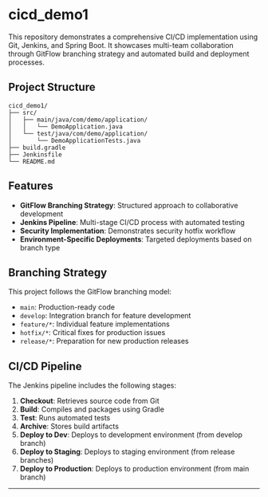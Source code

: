 # cicd_demo1

This repository demonstrates a comprehensive CI/CD implementation using Git, Jenkins, and Spring Boot. It showcases multi-team collaboration through GitFlow branching strategy and automated build and deployment processes.

## Project Structure

```
cicd_demo1/
├── src/
│   ├── main/java/com/demo/application/
│   │   └── DemoApplication.java
│   └── test/java/com/demo/application/
│       └── DemoApplicationTests.java
├── build.gradle
├── Jenkinsfile
└── README.md
```

## Features

- **GitFlow Branching Strategy**: Structured approach to collaborative development
- **Jenkins Pipeline**: Multi-stage CI/CD process with automated testing
- **Security Implementation**: Demonstrates security hotfix workflow
- **Environment-Specific Deployments**: Targeted deployments based on branch type

## Branching Strategy

This project follows the GitFlow branching model:

- `main`: Production-ready code
- `develop`: Integration branch for feature development
- `feature/*`: Individual feature implementations
- `hotfix/*`: Critical fixes for production issues
- `release/*`: Preparation for new production releases

## CI/CD Pipeline

The Jenkins pipeline includes the following stages:

1. **Checkout**: Retrieves source code from Git
2. **Build**: Compiles and packages using Gradle
3. **Test**: Runs automated tests
4. **Archive**: Stores build artifacts
5. **Deploy to Dev**: Deploys to development environment (from develop branch)
6. **Deploy to Staging**: Deploys to staging environment (from release branches)
7. **Deploy to Production**: Deploys to production environment (from main branch)

---

